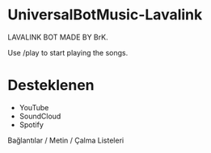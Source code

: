# UniversalBotMusic-Lavalink
LAVALINK BOT MADE BY BrK.

Use /play to start playing the songs.

# Desteklenen
- YouTube
- SoundCloud
- Spotify

Bağlantılar / Metin / Çalma Listeleri
 

